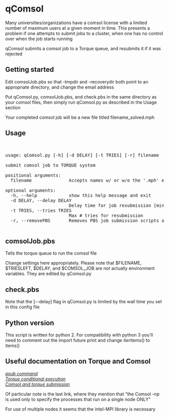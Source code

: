 qComsol  
===============  
Many universities/organizations have a comsol license with a limited number
of maximum users at a given moment in time. This presents a problem if
one attempts to submit jobs to a cluster, when one has no control over when
the job starts running  

qComsol submits a comsol job to a Torque queue, and resubmits it if it was
rejected  

Getting started
--------------------
Edit comsolJob.pbs so that -tmpdir and -recoverydir both point to
an appropriate directory, and change the email address  

Put qComsol.py, comsolJob.pbs, and check.pbs in the same directory
as your comsol files, then simply run qComsol.py as described in the Usage section  

Your completed comsol job will be a new file titled filename_solved.mph  


Usage  
----------------
<pre>  

usage: qComsol.py [-h] [-d DELAY] [-t TRIES] [-r] filename  

submit comsol job to TORQUE system  

positional arguments:  
  filename              Accepts names w/ or w/o the '.mph' ending  

optional arguments:  
  -h, --help            show this help message and exit  
  -d DELAY, --delay DELAY  
                        Delay time for job resubmission [min]  
  -t TRIES, --tries TRIES  
                        Max # tries for resubmission  
  -r, --removePBS       Removes PBS job submission scripts at the end of a run  

</pre>

comsolJob.pbs  
----------------  
Tells the torque queue to run the comsol file  

Change settings here appropriately. Please note that $FILENAME, $TRIESLEFT, $DELAY,
and $COMSOL_JOB are not actually environment variables. They are edited by qComsol.py  

check.pbs  
---------------  
Note that the [--delay] flag in qComsol.py is limited by the wall time you set
in this config file  

Python version  
------------------  
This script is written for python 2. For compatibility with python 3 you'll
need to comment out the import future print and change iteritems() to items()  

Useful documentation on Torque and Comsol  
-------------------------------------------
*[qsub command](http://docs.adaptivecomputing.com/torque/4-0-2/Content/topics/commands/qsub.htm)*  
*[Torque conditional execution](http://www.arc.ox.ac.uk/content/torque-job-scheduler#PBScondExecution)*  
*[Comsol and torque submission](https://www.hpc.dtu.dk/?page_id=1257)*  

Of particular note is the last link, where they mention that
"the Comsol -np is used only to specify the processes that run on a single node ONLY"  

For use of multiple nodes it seems that the intel-MPI library is necessary
